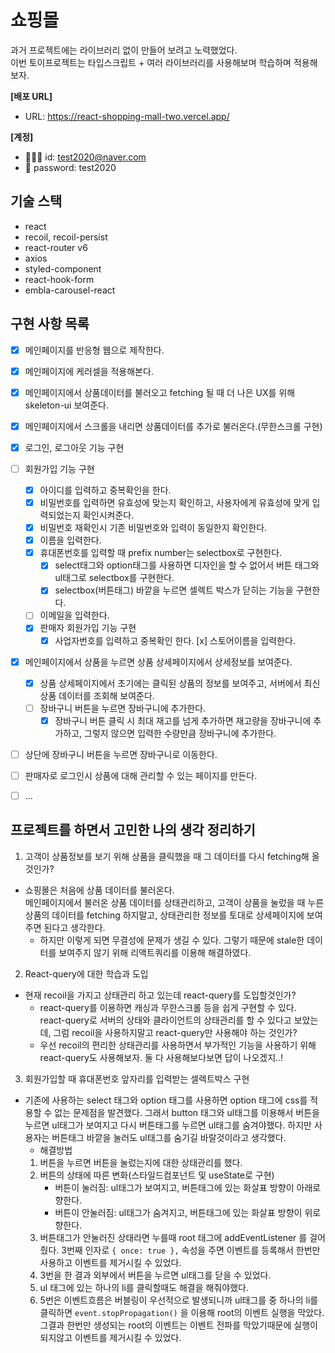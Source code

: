 # 쇼핑몰

과거 프로젝트에는 라이브러리 없이 만들어 보려고 노력했었다.  
이번 토이프로젝트는 타입스크립트 + 여러 라이브러리를 사용해보며 학습하며 적용해보자.

**[배포 URL]**

- URL: https://react-shopping-mall-two.vercel.app/

**[계정]**

- 🧑🏻‍💻 id: test2020@naver.com
- 🔐 password: test2020

## 기술 스택

- react
- recoil, recoil-persist
- react-router v6
- axios
- styled-component
- react-hook-form
- embla-carousel-react

## 구현 사항 목록

- [x] 메인페이지를 반응형 웹으로 제작한다.
- [x] 메인페이지에 케러셀을 적용해본다.
- [x] 메인페이지에서 상품데이터를 불러오고 fetching 될 때 더 나은 UX를 위해 skeleton-ui 보여준다.
- [x] 메인페이지에서 스크롤을 내리면 상품데이터를 추가로 불러온다.(무한스크롤 구현)
- [x] 로그인, 로그아웃 기능 구현
- [ ] 회원가입 기능 구현
  - [x] 아이디를 입력하고 중복확인을 한다.
  - [x] 비밀번호를 입력하면 유효성에 맞는지 확인하고, 사용자에게 유효성에 맞게 입력되었는지 확인시켜준다.
  - [x] 비밀번호 재확인시 기존 비밀번호와 입력이 동일한지 확인한다.
  - [x] 이름을 입력한다.
  - [x] 휴대폰번호를 입력할 때 prefix number는 selectbox로 구현한다.
    - [x] select태그와 option태그를 사용하면 디자인을 할 수 없어서 버튼 태그와 ul태그로 selectbox를 구현한다.
    - [x] selectbox(버튼태그) 바깥을 누르면 셀렉트 박스가 닫히는 기능을 구현한다.
  - [ ] 이메일을 입력한다.
  - [x] 판매자 회원가입 기능 구현
    - [x] 사업자번호를 입력하고 중복확인 한다.
          [x] 스토어이름을 입력한다.
- [x] 메인페이지에서 상품을 누르면 상품 상세페이지에서 상세정보를 보여준다.

  - [x] 상품 상세페이지에서 초기에는 클릭된 상품의 정보를 보여주고, 서버에서 최신 상품 데이터를 조회해 보여준다.
  - [ ] 장바구니 버튼을 누르면 장바구니에 추가한다.
    - [x] 장바구니 버튼 클릭 시 최대 재고를 넘게 추가하면 재고량을 장바구니에 추가하고, 그렇지 않으면 입력한 수량만큼 장바구니에 추가한다.

- [ ] 상단에 장바구니 버튼을 누르면 장바구니로 이동한다.
- [ ] 판매자로 로그인시 상품에 대해 관리할 수 있는 페이지를 만든다.
- [ ] ...

## 프로젝트를 하면서 고민한 나의 생각 정리하기

1. 고객이 상품정보를 보기 위해 상품을 클릭했을 때 그 데이터를 다시 fetching해 올 것인가?

- 쇼핑몰은 처음에 상품 데이터를 불러온다.  
  메인페이지에서 불러온 상품 데이터를 상태관리하고, 고객이 상품을 눌렀을 때 누른 상품의 데이터를 fetching 하지말고, 상태관리한 정보를 토대로 상세페이지에 보여주면 된다고 생각한다.
  - 하지만 이렇게 되면 무결성에 문제가 생길 수 있다. 그렇기 때문에 stale한 데이터를 보여주지 않기 위해 리액트쿼리를 이용해 해결하였다.

2. React-query에 대한 학습과 도입

- 현재 recoil을 가지고 상태관리 하고 있는데 react-query를 도입할것인가?
  - react-query를 이용하면 캐싱과 무한스크롤 등을 쉽게 구현할 수 있다.  
    react-query로 서버의 상태와 클라이언트의 상태관리를 할 수 있다고 보았는데, 그럼 recoil을 사용하지말고 react-query만 사용해야 하는 것인가?
  - 우선 recoil의 편리한 상태관리를 사용하면서 부가적인 기능을 사용하기 위해 react-query도 사용해보자. 둘 다 사용해보다보면 답이 나오겠지..!

3. 회원가입할 때 휴대폰번호 앞자리를 입력받는 셀렉트박스 구현

- 기존에 사용하는 select 태그와 option 태그를 사용하면 option 태그에 css를 적용할 수 없는 문제점을 발견했다. 그래서 button 태그와 ul태그를 이용해서 버튼을 누르면 ul태그가 보여지고 다시 버튼태그를 누르면 ul태그를 숨겨야했다. 하지만 사용자는 버튼태그 바깥을 눌러도 ul태그를 숨기길 바랄것이라고 생각했다.
  - 해결방법
  1. 버튼을 누르면 버튼을 눌렀는지에 대한 상태관리를 했다.
  2. 버튼의 상태에 따른 변화(스타일드컴포넌트 및 useState로 구현)
     - 버튼이 눌러짐: ul태그가 보여지고, 버튼태그에 있는 화살표 방향이 아래로 향한다.
     - 버튼이 안눌러짐: ul태그가 숨겨지고, 버튼태그에 있는 화살표 방향이 위로 향한다.
  3. 버튼태그가 안눌러진 상태라면 누를때 root 태그에 addEventListener 를 걸어줬다. 3번째 인자로 `{ once: true },` 속성을 주면 이벤트를 등록해서 한번만 사용하고 이벤트를 제거시킬 수 있었다.
  4. 3번을 한 결과 외부에서 버튼을 누르면 ul태그를 닫을 수 있었다.
  5. ul 태그에 있는 하나의 li를 클릭할때도 해결을 해줘야했다.
  6. 5번은 이벤트흐름은 버블링이 우선적으로 발생되니까 ul태그를 중 하나의 li를 클릭하면 `event.stopPropagation()` 을 이용해 root의 이벤트 실행을 막았다. 그결과 한번만 생성되는 root의 이벤트는 이벤트 전파를 막았기때문에 실행이 되지않고 이벤트를 제거시킬 수 있었다.
